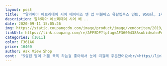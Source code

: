 ```yaml
---
layout: post 
title:  "알라피아 에브리데이 시어 베이비즈 앤 업 버블바스 유칼립투스 민트, 950ml, 1개" 
description: 알라피아 에브리데이 시어 베 ..
date: 2020-09-11 15:05:26 
img: https://static.coupangcdn.com/image/product/image/vendoritem/2019/08/22/3068569453/d9eb2fee-f195-43b0-9126-3267e30e5cab.jpg 
linkUrl: https://link.coupang.com/re/AFFSDP?lptag=AF3600438&subid=ahnPublicAsk&pageKey=9881075&itemId=43790329&vendorItemId=3068569453&traceid=V0-113-6818de3e7747ec43 
categories: [1011] 
color: F361A6 
price: 16460 
author: Ask View Shop 
cont:  "5살된 딸이 거품 목욕 하는걸 좋아해서 눈에 띄길래 주문했어요<br/>https//link.<br/>coupang.<br/>com/re/SHAREA?pageKey1352369828 and amp;itemId2380944904 and amp;vendorItemId70376471554<br/>가격대비 양도 많고 성분도 착하고<br/>강추합니다<br/>거품도 잘나서 좋네요<br/>거품이 빨리 사라져 아쉽다네요<br/>결론은요 그냥 물을 틀어놓은 상태였으면 거품적당히 나왔을텐데요<br/>공기 나오는거 쿠팡에서 같이 구매해서 공기방울이 부글부글 나와서 거품이 이렇게나 많이 나오는거 같아요 ㅋㅋㅋㅋ<br/>그런게 없이 눈대중으로 부어 사용해야되니 아쉬워요<br/>그치만 환상의 콤비라는거 ㅋㅋㅋㅋ<br/>냄새는 페퍼민트 ? 향이 나구요<br/>노란색 보라색 확연히 차이 나시는거 보이실거에여!^^<br/>노란샛 보라색 둘다사세요  ㅋㅋㅋ 다좋음<br/>다음에는 유노하나 입욕제랑 요입욕제랑 같이 1대1써보고 후기 마져 올려볼게요<br/>단점으로 뽑자면 부었을때 용량을 정확히 맞춰 사용할수있게 뚜껑에 눈금표시가 있으면 좋은데<br/>링크 걸어놓을게요 진짜웃김ㅋㅋㅋ<br/>만족합니다<br/>많이 부어서 샤워기로 거품 일어나게하면 욕실 바닥을 거품으로 채울수있으니 주의하시길 바래요<br/>물틀때 살짝 뿌리면 물살때문에 자동으로 보글보글<br/>비염에 유칼립투스가 좋은데 성분이 들어있어 좋을듯해서 구입했어요<br/>사용법이 써있는대로 사용했는 거품 장난아니에요ㅋㅋ<br/>사진에 표시된것처럼 요번에는 진짜! 조금 넣었습니다<br/>수입품이라 일반적으로 사는게 쉽진 않을거같은<br/>스프레이로 된 거품놀이보다<br/>아이가 넘 좋아하네요<br/>안녕하세요 제가 퇴근후 정확이 8시 9분 아침 사용 후기남겨요<br/>여튼 스트레스 풀리는데 약간의 도움이되는 이제품<br/>유아용 에서 성인까지 사용 될수 있는 이제품 ㅋㅋㅋ<br/>유칼립투스 성분이 많지는 않은가봅니다<br/>입욕제 바디제품인데<br/>자 이제 거품이 얼만큼 나오는지측정<br/>저거랑 거품바디워시 넣으면 아마 화장실 거품으로 ㅋㅋㅋ<br/>점점 차올라서 결국은 넘쳐흘러 흘러 제거 거품을 이동욕조 바깥으로 밀어버렸어요 ㅋㅋㅋㅋㅋㅋㅋㅋㅋ<br/>제가 첨에 노란색 먼져 후기 남겼는데 그때모르고 많이 넣어서 거품세상됬다고 말했는데요<br/>좀 있으면 약간 거품에서 헤어 미용실 냄새가 나는듯한 이제품<br/>추가후기<br/>향도 민트향이 은근히 나면서 상쾌해요<br/>향이 많이 세진 않아요<br/>" 
---
```


